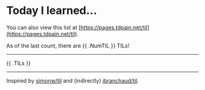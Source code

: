 # Today I learned...

You can also view this list at [https://pages.tdpain.net/til](https://pages.tdpain.net/til).

As of the last count, there are {{ .NumTIL }} TILs!

---

{{ .TILs }}

---

Inspired by [simonw/til](https://github.com/simonw/til) and (indirectly) [jbranchaud/til](https://github.com/jbranchaud/til).
